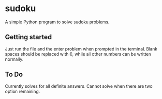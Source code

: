 # sudoku
A simple Python program to solve sudoku problems.

## Getting started
Just run the file and the enter problem when prompted in the terminal. 
Blank spaces should be replaced with 0, while all other numbers can be written normally.

## To Do
Currently solves for all definite answers. Cannot solve when there are two option remaining.
